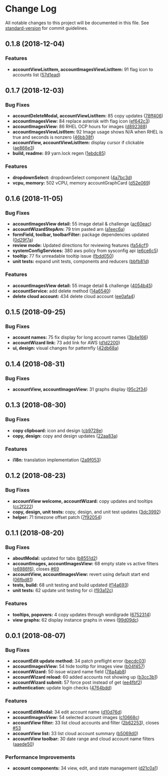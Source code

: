 # Change Log

All notable changes to this project will be documented in this file. See [standard-version](https://github.com/conventional-changelog/standard-version) for commit guidelines.

<a name="0.1.8"></a>
## 0.1.8 (2018-12-04)


### Features

* **accountViewListItem, accountImagesViewListItem:** 91 flag icon to accounts list ([57d1ead](https://gitlab.com/cloudigrade/frontigrade/commit/57d1ead))



<a name="0.1.7"></a>
## 0.1.7 (2018-12-03)


### Bug Fixes

* **accountDeleteModal, accountViewListItem:** 85 copy updates ([78ff406](https://gitlab.com/cloudigrade/frontigrade/commit/78ff406))
* **accountImagesView:** 84 replace asterisk with flag icon ([ef642c3](https://gitlab.com/cloudigrade/frontigrade/commit/ef642c3))
* **accountImagesView:** 86 RHEL OCP hours for images ([d892388](https://gitlab.com/cloudigrade/frontigrade/commit/d892388))
* **accountImagesViewListItem:** 92 Image usage shows N/A when RHEL is true and seconds is nonzero ([46bb38f](https://gitlab.com/cloudigrade/frontigrade/commit/46bb38f))
* **accountView, accountViewListItem:** display cursor if clickable ([ae866e3](https://gitlab.com/cloudigrade/frontigrade/commit/ae866e3))
* **build, readme:** 89 yarn.lock regen ([1ebdc85](https://gitlab.com/cloudigrade/frontigrade/commit/1ebdc85))


### Features

* **dropdownSelect:** dropdownSelect component ([4a7bc3d](https://gitlab.com/cloudigrade/frontigrade/commit/4a7bc3d))
* **vcpu, memory:** 502 vCPU, memory accountGraphCard ([d52e069](https://gitlab.com/cloudigrade/frontigrade/commit/d52e069))



<a name="0.1.6"></a>
## 0.1.6 (2018-11-05)


### Bug Fixes

* **accountImagesView detail:** 55 image detail & challenge ([ac60eac](https://gitlab.com/cloudigrade/frontigrade/commit/ac60eac))
* **accountWizardStepArn:** 79 trim pasted arn ([a1eec6a](https://gitlab.com/cloudigrade/frontigrade/commit/a1eec6a))
* **formField, toolbar, toolbarFilter:** package dependencies updated ([0d29f7a](https://gitlab.com/cloudigrade/frontigrade/commit/0d29f7a))
* **review mode:** Updated directions for reviewing features ([fa54cf1](https://gitlab.com/cloudigrade/frontigrade/commit/fa54cf1))
* **systemConfigServices:** 380 aws policy from sysconfig api ([e6ce6c5](https://gitlab.com/cloudigrade/frontigrade/commit/e6ce6c5))
* **tooltip:** 77 fix unreadable tooltip issue ([fbdd050](https://gitlab.com/cloudigrade/frontigrade/commit/fbdd050))
* **unit tests:** expand unit tests, components and reducers ([bbfb81d](https://gitlab.com/cloudigrade/frontigrade/commit/bbfb81d))


### Features

* **accountImagesView detail:** 55 image detail & challenge ([4054b45](https://gitlab.com/cloudigrade/frontigrade/commit/4054b45))
* **accountService:** add delete method ([14a6540](https://gitlab.com/cloudigrade/frontigrade/commit/14a6540))
* **delete cloud account:** 434 delete cloud account ([ee0afa4](https://gitlab.com/cloudigrade/frontigrade/commit/ee0afa4))



<a name="0.1.5"></a>
## 0.1.5 (2018-09-25)


### Bug Fixes

* **account names:** 75 fix display for long account names ([3b4e166](https://gitlab.com/cloudigrade/frontigrade/commit/3b4e166))
* **accountWizard link:** 73 add link for AWS ([d1d2200](https://gitlab.com/cloudigrade/frontigrade/commit/d1d2200))
* **ui, design:** visual changes for patternfly ([42db68a](https://gitlab.com/cloudigrade/frontigrade/commit/42db68a))



<a name="0.1.4"></a>
## 0.1.4 (2018-08-31)


### Bug Fixes

* **accountView, accountImagesView:** 31 graphs display ([95c2f34](https://gitlab.com/cloudigrade/frontigrade/commit/95c2f34))



<a name="0.1.3"></a>
## 0.1.3 (2018-08-30)


### Bug Fixes

* **copy clipboard:** icon and design ([cb9728e](https://gitlab.com/cloudigrade/frontigrade/commit/cb9728e))
* **copy, design:** copy and design updates ([22aa83a](https://gitlab.com/cloudigrade/frontigrade/commit/22aa83a))


### Features

* **i18n:** translation implementation ([2a9f053](https://gitlab.com/cloudigrade/frontigrade/commit/2a9f053))



<a name="0.1.2"></a>
## 0.1.2 (2018-08-23)


### Bug Fixes

* **accountView welcome, accountWizard:** copy updates and tooltips ([cc2f222](https://gitlab.com/cloudigrade/frontigrade/commit/cc2f222))
* **copy, design, unit tests:** copy, design, and unit test updates ([3dc3992](https://gitlab.com/cloudigrade/frontigrade/commit/3dc3992))
* **helper:** 71 timezone offset patch ([7f92054](https://gitlab.com/cloudigrade/frontigrade/commit/7f92054))



<a name="0.1.1"></a>
## 0.1.1 (2018-08-20)


### Bug Fixes

* **aboutModal:** updated for tabs ([b8551d2](https://gitlab.com/cloudigrade/frontigrade/commit/b8551d2))
* **accountImages, accountImagesView:** 68 empty state vs active filters ([e6986f6](https://gitlab.com/cloudigrade/frontigrade/commit/e6986f6)), closes [#69](https://gitlab.com/cloudigrade/frontigrade/issues/69)
* **accountView, accountImagesView:** revert using default start end ([06fbd81](https://gitlab.com/cloudigrade/frontigrade/commit/06fbd81))
* **tests, build:** 68 unit testing and build updated ([f14a693](https://gitlab.com/cloudigrade/frontigrade/commit/f14a693))
* **unit tests:** 62 update unit testing for ci ([f93a12c](https://gitlab.com/cloudigrade/frontigrade/commit/f93a12c))


### Features

* **tooltips, popovers:** 4 copy updates through wordigrade ([6752314](https://gitlab.com/cloudigrade/frontigrade/commit/6752314))
* **view graphs:** 62 display instance graphs in views ([99d09dc](https://gitlab.com/cloudigrade/frontigrade/commit/99d09dc))



<a name="0.0.1"></a>
## 0.0.1 (2018-08-07)


### Bug Fixes

* **accountEdit update method:** 34 patch preflight error ([becdc03](https://gitlab.com/cloudigrade/frontigrade/commit/becdc03))
* **accountImagesView:** 54 hide tooltip for images view ([b04f457](https://gitlab.com/cloudigrade/frontigrade/commit/b04f457))
* **accountWizard:** 50 issue wizard name field ([78a4ab8](https://gitlab.com/cloudigrade/frontigrade/commit/78a4ab8))
* **accountWizard reload:** 60 added accounts not showing up ([b3cc3b1](https://gitlab.com/cloudigrade/frontigrade/commit/b3cc3b1))
* **accountWizard submit:** 57 force post instead of get ([ee4fbf2](https://gitlab.com/cloudigrade/frontigrade/commit/ee4fbf2))
* **authentication:** update login checks ([4764bdd](https://gitlab.com/cloudigrade/frontigrade/commit/4764bdd))


### Features

* **accountEditModal:** 34 edit account name ([d10d76d](https://gitlab.com/cloudigrade/frontigrade/commit/d10d76d))
* **accountImagesView:** 54 selected account images ([c10668c](https://gitlab.com/cloudigrade/frontigrade/commit/c10668c))
* **accountView filter:** 33 list cloud accounts and filter ([2b62253](https://gitlab.com/cloudigrade/frontigrade/commit/2b62253)), closes [#53](https://gitlab.com/cloudigrade/frontigrade/issues/53)
* **accountView list:** 33 list cloud account summary ([b5069d0](https://gitlab.com/cloudigrade/frontigrade/commit/b5069d0))
* **accountView toolbar:** 30 date range and cloud account name filters ([aaede50](https://gitlab.com/cloudigrade/frontigrade/commit/aaede50))


### Performance Improvements

* **account components:** 34 view, edit, and state management ([d21c0a1](https://gitlab.com/cloudigrade/frontigrade/commit/d21c0a1))
